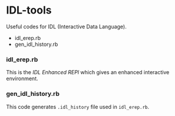 IDL-tools
===
Useful codes for IDL (Interactive Data Language).

* idl\_erep.rb
* gen\_idl\_history.rb

### idl\_erep.rb
This is the *IDL Enhanced REPl*
which gives an enhanced interactive environment.

### gen\_idl\_history.rb
This code generates `.idl_history` file used in `idl_erep.rb`.


